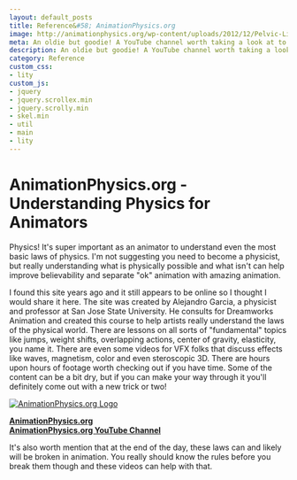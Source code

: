 ```yaml
---
layout: default_posts
title: Reference&#58; AnimationPhysics.org
image: http://animationphysics.org/wp-content/uploads/2012/12/Pelvic-List.jpg
meta: An oldie but goodie! A YouTube channel worth taking a look at to really understand Physics, geared towards Animators!
description: An oldie but goodie! A YouTube channel worth taking a look at to really understand Physics, geared towards Animators!
category: Reference
custom_css:
- lity
custom_js:
- jquery
- jquery.scrollex.min
- jquery.scrolly.min
- skel.min
- util
- main
- lity
---
```

<h1 class="major">AnimationPhysics.org - Understanding Physics for Animators</h1>
Physics! It's super important as an animator to understand even the most basic laws of physics. I'm not suggesting you need to become a physicist, but really understanding what is physically possible and what isn't can help improve believability and separate "ok" animation with amazing animation. 

I found this site years ago and it still appears to be online so I thought I would share it here. The site was created by Alejandro Garcia, a physicist and professor at San Jose State University. He consults for Dreamworks Animation and created this course to help artists really understand the laws of the physical world. There are lessons on all sorts of "fundamental" topics like jumps, weight shifts, overlapping actions, center of gravity, elasticity, you name it. There are even some videos for VFX folks that discuss effects like waves, magnetism, color and even steroscopic 3D. There are hours upon hours of footage worth checking out if you have time. Some of the content can be a bit dry, but if you can make your way through it you'll definitely come out with a new trick or two!  

<div>
    <span class="image fit_half">
        <a href ="http://animationphysics.org/"><img src="http://animationphysics.org/wp-content/uploads/2012/12/Pelvic-List.jpg" alt="AnimationPhysics.org Logo"/></a>
    </span>
</div>

**[AnimationPhysics.org](http://animationphysics.org/)**  
**[AnimationPhysics.org YouTube Channel](https://www.youtube.com/user/AlejandroLuisGarcia/videos)**   


It's also worth mention that at the end of the day, these laws can and likely will be broken in animation. You really should know the rules before you break them though and these videos can help with that.  










